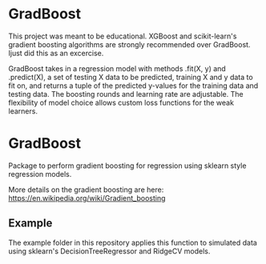 # GradBoost

This project was meant to be educational. XGBoost and scikit-learn's gradient boosting algorithms are strongly recommended over GradBoost. Ijust did this as an excercise.

GradBoost takes in a regression model with methods .fit(X, y) and .predict(X), a set of testing X data to be predicted, training X and y data to fit on, and returns a tuple of the predicted y-values for the training data and testing data. The boosting rounds and learning rate are adjustable. The flexibility of model choice allows custom loss functions for the weak learners.

# GradBoost
Package to perform gradient boosting for regression using sklearn style regression models.

More details on the gradient boosting are here: https://en.wikipedia.org/wiki/Gradient_boosting

## Example

The example folder in this repository applies this function to simulated data using sklearn's DecisionTreeRegressor and RidgeCV models.

